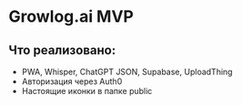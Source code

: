
# Growlog.ai MVP

## Что реализовано:
- PWA, Whisper, ChatGPT JSON, Supabase, UploadThing
- Авторизация через Auth0
- Настоящие иконки в папке public